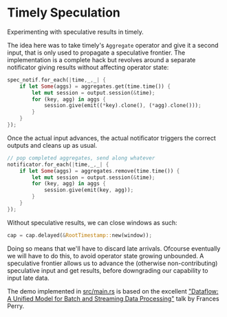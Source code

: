 # Timely Speculation

Experimenting with speculative results in timely.

The idea here was to take timely's `Aggregate` operator and give it a
second input, that is only used to propagate a speculative
frontier. The implementation is a complete hack but revolves around a
separate notificator giving results without affecting operator state:

``` rust
spec_notif.for_each(|time,_,_| {
    if let Some(aggs) = aggregates.get(time.time()) {
        let mut session = output.session(&time);
        for (key, agg) in aggs {
            session.give(emit((*key).clone(), (*agg).clone()));
        }
    }
});
```

Once the actual input advances, the actual notificator triggers the
correct outputs and cleans up as usual.

``` rust
// pop completed aggregates, send along whatever
notificator.for_each(|time,_,_| {
    if let Some(aggs) = aggregates.remove(time.time()) {
        let mut session = output.session(&time);
        for (key, agg) in aggs {
            session.give(emit(key, agg));
        }
    }
});
```

Without speculative results, we can close windows as such:

``` rust
cap = cap.delayed(&RootTimestamp::new(window));
```

Doing so means that we'll have to discard late arrivals. Ofcourse
eventually we will have to do this, to avoid operator state growing
unbounded. A speculative frontier allows us to advance the (otherwise
non-contributing) speculative input and get results, before
downgrading our capability to input late data.

The demo implemented in [src/main.rs](src/main.rs) is based on the
excellent ["Dataflow: A Unified Model for Batch and Streaming Data
Processing"](https://www.youtube.com/watch?v=3UfZN59Nsk8) talk by
Frances Perry.
